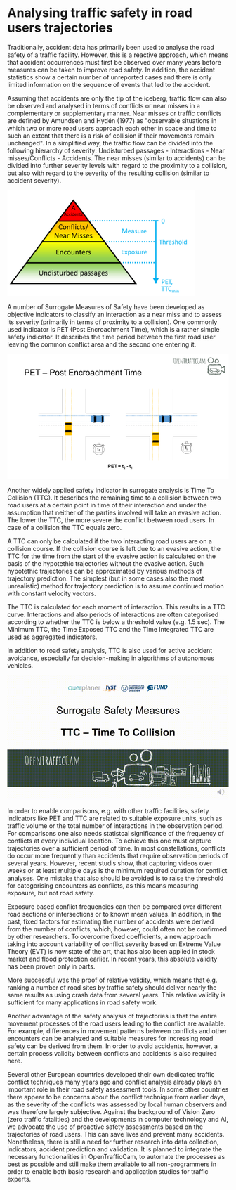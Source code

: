 # Analysing traffic safety in road users trajectories

Traditionally, accident data has primarily been used to analyse the road safety of a traffic facility. However, this is a reactive approach, which means that accident occurrences must first be observed over many years before measures can be taken to improve road safety. In addition, the accident statistics show a certain number of unreported cases and there is only limited information on the sequence of events that led to the accident.

Assuming that accidents are only the tip of the iceberg, traffic flow can also be observed and analysed in terms of conflicts or near misses in a complementary or supplementary manner. Near misses or traffic conflicts are defined by Amundsen and Hydén (1977) as "observable situations in which two or more road users approach each other in space and time to such an extent that there is a risk of collision if their movements remain unchanged". In a simplified way, the traffic flow can be divided into the following hierarchy of severity: Undisturbed passages - Interactions - Near misses/Conflicts - Accidents. The near misses (similar to accidents) can be divided into further severity levels with regard to the proximity to a collision, but also with regard to the severity of the resulting collision (similar to accident severity).

![TTC explained](SafetyPyramidThresholds_MB_427x240.png)

A number of Surrogate Measures of Safety have been developed as objective indicators to classify an interaction as a near miss and to assess its severity (primarily in terms of proximity to a collision). One commonly used indicator is PET (Post Encroachment Time), which is a rather simple safety indicator. It describes the time period between the first road user leaving the common conflict area and the second one entering it.

![TTC explained](OpenTrafficCam_PET_853x480.png)

Another widely applied safety indicator in surrogate analysis is Time To Collision (TTC). It describes the remaining time to a collision between two road users at a certain point in time of their interaction and under the assumption that neither of the parties involved will take an evasive action. The lower the TTC, the more severe the conflict between road users. In case of a collision the TTC equals zero.

A TTC can only be calculated if the two interacting road users are on a collision course. If the collision course is left due to an evasive action, the TTC for the time from the start of the evasive action is calculated on the basis of the hypotethic trajectories without the evasive action. Such hypotethic trajectories can be approximated by various methods of trajectory prediction. The simplest (but in some cases also the most unrealistic) method for trajectory prediction is to assume continued motion with constant velocity vectors.

The TTC is calculated for each moment of interaction. This results in a TTC curve. Interactions and also periods of interactions are often categorised according to whether the TTC is below a threshold value (e.g. 1.5 sec). The Minimum TTC, the Time Exposed TTC and the Time Integrated TTC are used as aggregated indicators.

In addition to road safety analysis, TTC is also used for active accident avoidance, especially for decision-making in algorithms of autonomous vehicles.

![TTC explained](OpenTrafficCam_TTC_854x480.gif)

In order to enable comparisons, e.g. with other traffic facilities, safety indicators like PET and TTC are related to suitable exposure units, such as traffic volume or the total number of interactions in the observation period. For comparisons one also needs statistcal significance of the frequency of conflicts at every individual location. To achieve this one must capture trajectories over a sufficient period of time. In most constellations, conflicts do occur more frequently than accidents that require observation periods of several years. However, recent studis show, that capturing videos over weeks or at least multiple days is the minimum required duration for conflict analyses. One mistake that also should be avoided is to raise the threshold for categorising encounters as conflicts, as this means measuring exposure, but not road safety.

Exposure based conflict frequencies can then be compared over different road sections or intersections or to known mean values. In addition, in the past, fixed factors for estimating the number of accidents were derived from the number of conflicts, which, however, could often not be confirmed by other researchers. To overcome fixed coefficients, a new approach taking into account variability of conflict severity based on Extreme Value Theory (EVT) is now state of the art, that has also been applied in stock market and flood protection earlier. In recent years, this absolute validity has been proven only in parts.

More successful was the proof of relative validity, which means that e.g. ranking a number of road sites by traffic safety should deliver nearly the same results as using crash data from several years. This relative validity is sufficient for many applications in road safety work.

Another advantage of the safety analysis of trajectories is that the entire movement processes of the road users leading to the conflict are available. For example, differences in movement patterns between conflicts and other encounters can be analyzed and suitable measures for increasing road safety can be derived from them.  In order to avoid accidents, however, a certain process validity between conflicts and accidents is also required here.

Several other European countries developed their own dedicated traffic conflict techniques many years ago and conflict analysis already plays an important role in their road safety assessment tools. In some other countries there appear to be concerns about the conflict technique from earlier days, as the severity of the conflicts was assessed by local human observers and was therefore largely subjective. Against the background of Vision Zero (zero traffic fatalities) and the developments in computer technology and AI, we advocate the use of proactive safety assessments based on the trajectories of road users. This can save lives and prevent many accidents. Nonetheless, there is still a need for further research into data collection, indicators, accident prediction and validation.
It is planned to integrate the necessary functionalities in OpenTrafficCam, to automate the processes as best as possible and still make them available to all non-programmers in order to enable both basic research and application studies for traffic experts.
